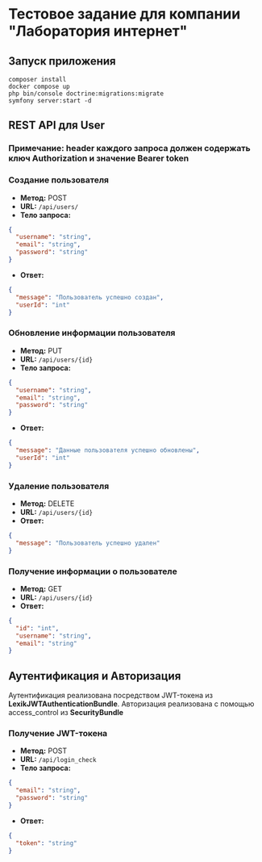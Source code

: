 # Тестовое задание для компании "Лаборатория интернет"

## Запуск приложения

```
composer install
docker compose up
php bin/console doctrine:migrations:migrate
symfony server:start -d
```

##  REST API для User
### Примечание: header каждого запроса должен содержать ключ Authorization и значение Bearer token
### Создание пользователя
- **Метод:** POST
- **URL:** `/api/users/`
- **Тело запроса:**
```json
{
  "username": "string",
  "email": "string",
  "password": "string"
}
```
  
- **Ответ:**
```json
{
  "message": "Пользователь успешно создан",
  "userId": "int"
}
```


### Обновление информации пользователя
- **Метод:** PUT
- **URL:** `/api/users/{id}`
- **Тело запроса:**
```json
{
  "username": "string",
  "email": "string",
  "password": "string"
}
```

- **Ответ:**
```json
{
  "message": "Данные пользователя успешно обновлены",
  "userId": "int"
}
```


### Удаление пользователя
- **Метод:** DELETE
- **URL:** `/api/users/{id}`
- **Ответ:**
```json
{
  "message": "Пользователь успешно удален"
}
```
        


### Получение информации о пользователе
- **Метод:** GET
- **URL:** `/api/users/{id}`
- **Ответ:**
```json
{
  "id": "int",
  "username": "string",
  "email": "string"
}
```


## Аутентификация и Авторизация

Аутентификация реализована посредством JWT-токена из **LexikJWTAuthenticationBundle**.
Авторизация реализована с помощью access_control из **SecurityBundle**

### Получение JWT-токена
- **Метод:** POST
- **URL:** `/api/login_check`
- **Тело запроса:**
```json
{
  "email": "string",
  "password": "string"
}
```
- **Ответ:**

```json
{
  "token": "string"
}
```